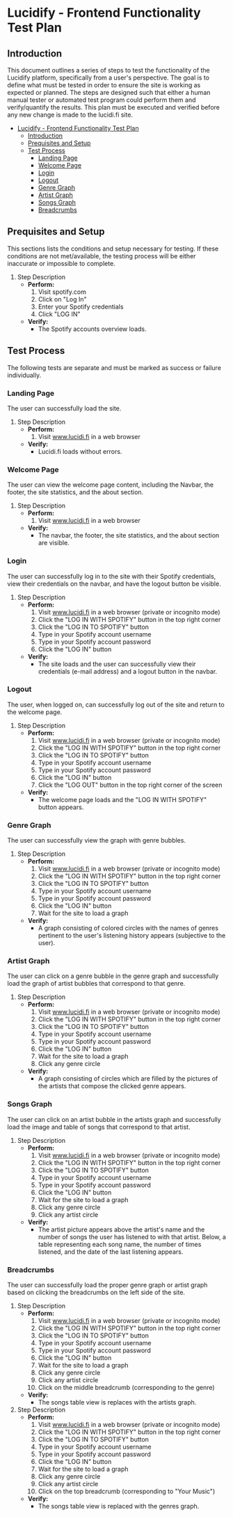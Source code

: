 # Lucidify - Frontend Functionality Test Plan

## Introduction

This document outlines a series of steps to test the functionality of the Lucidify platform, specifically from a user's perspective. The goal is to define what must be tested in order to ensure the site is working as expected or planned. The steps are designed such that either a human manual tester or automated test program could perform them and verify/quantify the results. This plan must be executed and verified before any new change is made to the lucidi.fi site.

- [Lucidify - Frontend Functionality Test Plan](#lucidify---frontend-functionality-test-plan)
    - [Introduction](#introduction)
    - [Prequisites and Setup](#prequisites-and-setup)
    - [Test Process](#test-process)
        - [Landing Page](#landing-page)
        - [Welcome Page](#welcome-page)
        - [Login](#login)
        - [Logout](#logout)
        - [Genre Graph](#genre-graph)
        - [Artist Graph](#artist-graph)
        - [Songs Graph](#songs-graph)
        - [Breadcrumbs](#breadcrumbs)

## Prequisites and Setup

This sections lists the conditions and setup necessary for testing. If these conditions are not met/available, the testing process will be either inaccurate or impossible to complete.

1. Step Description
    - **Perform:**
        1. Visit spotify.com
        2. Click on "Log In"
        3. Enter your Spotify credentials
        4. Click "LOG IN"
    - **Verify:**
        * The Spotify accounts overview loads.

## Test Process

The following tests are separate and must be marked as success or failure individually.

### Landing Page

The user can successfully load the site.

1. Step Description
    - **Perform:**
        1. Visit www.lucidi.fi in a web browser
    - **Verify:**
        * Lucidi.fi loads without errors.

### Welcome Page

The user can view the welcome page content, including the Navbar, the footer, the site statistics, and the about section.

1. Step Description
    - **Perform:**
        1. Visit www.lucidi.fi in a web browser
    - **Verify:**
        * The navbar, the footer, the site statistics, and the about section are visible.

### Login

The user can successfully log in to the site with their Spotify credentials, view their credentials on the navbar, and have the logout button be visible.

1. Step Description
    - **Perform:**
        1. Visit www.lucidi.fi in a web browser (private or incognito mode)
        2. Click the "LOG IN WITH SPOTIFY" button in the top right corner
        3. Click the "LOG IN TO SPOTIFY" button
        4. Type in your Spotify account username
        5. Type in your Spotify account password
        6. Click the "LOG IN" button
    - **Verify:**
        * The site loads and the user can successfully view their credentials (e-mail address) and a logout button in the navbar.

### Logout

The user, when logged on, can successfully log out of the site and return to the welcome page.

1. Step Description
    - **Perform:**
        1. Visit www.lucidi.fi in a web browser (private or incognito mode)
        2. Click the "LOG IN WITH SPOTIFY" button in the top right corner
        3. Click the "LOG IN TO SPOTIFY" button
        4. Type in your Spotify account username
        5. Type in your Spotify account password
        6. Click the "LOG IN" button
        7. Click the "LOG OUT" button in the top right corner of the screen
    - **Verify:**
        * The welcome page loads and the "LOG IN WITH SPOTIFY" button appears.

### Genre Graph

The user can successfully view the graph with genre bubbles.

1. Step Description
    - **Perform:**
        1. Visit www.lucidi.fi in a web browser (private or incognito mode)
        2. Click the "LOG IN WITH SPOTIFY" button in the top right corner
        3. Click the "LOG IN TO SPOTIFY" button
        4. Type in your Spotify account username
        5. Type in your Spotify account password
        6. Click the "LOG IN" button
        7. Wait for the site to load a graph
    - **Verify:**
        * A graph consisting of colored circles with the names of genres pertinent to the user's listening history appears (subjective to the user).

### Artist Graph

The user can click on a genre bubble in the genre graph and successfully load the graph of artist bubbles that correspond to that genre.

1. Step Description
    - **Perform:**
        1. Visit www.lucidi.fi in a web browser (private or incognito mode)
        2. Click the "LOG IN WITH SPOTIFY" button in the top right corner
        3. Click the "LOG IN TO SPOTIFY" button
        4. Type in your Spotify account username
        5. Type in your Spotify account password
        6. Click the "LOG IN" button
        7. Wait for the site to load a graph
        8. Click any genre circle
    - **Verify:**
        * A graph consisting of circles which are filled by the pictures of the artists that compose the clicked genre appears.

### Songs Graph

The user can click on an artist bubble in the artists graph and successfully load the image and table of songs that correspond to that artist.

1. Step Description
    - **Perform:**
        1. Visit www.lucidi.fi in a web browser (private or incognito mode)
        2. Click the "LOG IN WITH SPOTIFY" button in the top right corner
        3. Click the "LOG IN TO SPOTIFY" button
        4. Type in your Spotify account username
        5. Type in your Spotify account password
        6. Click the "LOG IN" button
        7. Wait for the site to load a graph
        8. Click any genre circle
        9. Click any artist circle
    - **Verify:**
        * The artist picture appears above the artist's name and the number of songs the user has listened to with that artist. Below, a table representing each song name, the number of times listened, and the date of the last listening appears.

### Breadcrumbs

The user can successfully load the proper genre graph or artist graph based on clicking the breadcrumbs on the left side of the site.

1. Step Description
    - **Perform:**
        1. Visit www.lucidi.fi in a web browser (private or incognito mode)
        2. Click the "LOG IN WITH SPOTIFY" button in the top right corner
        3. Click the "LOG IN TO SPOTIFY" button
        4. Type in your Spotify account username
        5. Type in your Spotify account password
        6. Click the "LOG IN" button
        7. Wait for the site to load a graph
        8. Click any genre circle
        9. Click any artist circle
        10. Click on the middle breadcrumb (corresponding to the genre)
    - **Verify:**
        * The songs table view is replaces with the artists graph.
2. Step Description
    - **Perform:**
        1. Visit www.lucidi.fi in a web browser (private or incognito mode)
        2. Click the "LOG IN WITH SPOTIFY" button in the top right corner
        3. Click the "LOG IN TO SPOTIFY" button
        4. Type in your Spotify account username
        5. Type in your Spotify account password
        6. Click the "LOG IN" button
        7. Wait for the site to load a graph
        8. Click any genre circle
        9. Click any artist circle
        10. Click on the top breadcrumb (corresponding to "Your Music")
    - **Verify:**
        * The songs table view is replaced with the genres graph.
